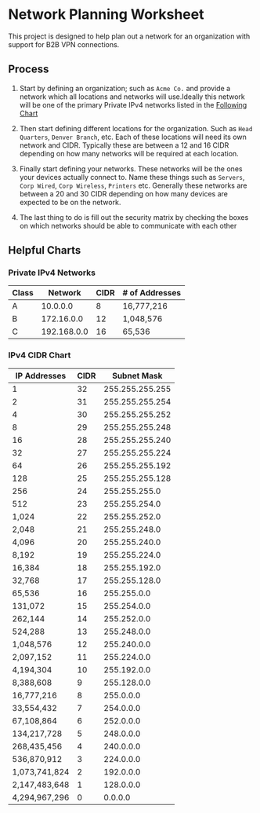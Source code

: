 # Network Planning Worksheet

This project is designed to help plan out a network for an organization with support for B2B VPN connections.

## Process

1) Start by defining an organization; such as `Acme Co.` and provide a network which all locations and networks will use.Ideally this network will be one of the primary Private IPv4 networks listed in the [Following Chart](#private-ipv4-networks)

2) Then start defining different locations for the organization. Such as `Head Quarters`, `Denver Branch`, etc.
Each of these locations will need its own network and CIDR. Typically these are between a 12 and 16 CIDR depending on how many networks will be required at each location.

3) Finally start defining your networks. These networks will be the ones your devices actually connect to. Name these things such as `Servers`, `Corp Wired`, `Corp Wireless`, `Printers` etc. 
Generally these networks are between a 20 and 30 CIDR depending on how many devices are expected to be on the network.

4) The last thing to do is fill out the security matrix by checking the boxes on which networks should be able to communicate with each other

## Helpful Charts

### Private IPv4 Networks
  | Class | Network | CIDR | # of Addresses |
  | --- | --- | --- | --- |
  | A | 10.0.0.0 | 8 | 16,777,216 |
  | B | 172.16.0.0 | 12 | 1,048,576 |
  | C | 192.168.0.0 | 16 | 65,536 |

### IPv4 CIDR Chart
| IP Addresses | CIDR | Subnet Mask |
| --- | --- | --- |
| 1 | 32 | 255.255.255.255 |
| 2 | 31 | 255.255.255.254 |
| 4 | 30 | 255.255.255.252 |
| 8 | 29 | 255.255.255.248 |
| 16 | 28 | 255.255.255.240 |
| 32 | 27 | 255.255.255.224 |
| 64 | 26 | 255.255.255.192 |
| 128 | 25 | 255.255.255.128 |
| 256 | 24 | 255.255.255.0 |
| 512 | 23 | 255.255.254.0 |
| 1,024 | 22 | 255.255.252.0 |
| 2,048 | 21 | 255.255.248.0 |
| 4,096 | 20 | 255.255.240.0 |
| 8,192 | 19 | 255.255.224.0 |
| 16,384 | 18 | 255.255.192.0 |
| 32,768 | 17 | 255.255.128.0 |
| 65,536 | 16 | 255.255.0.0 |
| 131,072 | 15 | 255.254.0.0 |
| 262,144 | 14 | 255.252.0.0 |
| 524,288 | 13 | 255.248.0.0 |
| 1,048,576 | 12 | 255.240.0.0 |
| 2,097,152 | 11 | 255.224.0.0 |
| 4,194,304 | 10 | 255.192.0.0 |
| 8,388,608 | 9 | 255.128.0.0 |
| 16,777,216 | 8 | 255.0.0.0 |
| 33,554,432 | 7 | 254.0.0.0 |
| 67,108,864 | 6 | 252.0.0.0 |
| 134,217,728 | 5 | 248.0.0.0 |
| 268,435,456 | 4 | 240.0.0.0 |
| 536,870,912 | 3 | 224.0.0.0 |
| 1,073,741,824 | 2 | 192.0.0.0 |
| 2,147,483,648 | 1 | 128.0.0.0 |
| 4,294,967,296 | 0 | 0.0.0.0 |